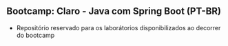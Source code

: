 ## Bootcamp: Claro - Java com Spring Boot (PT-BR)

* Repositório reservado para os laborátorios disponibilizados ao decorrer do bootcamp